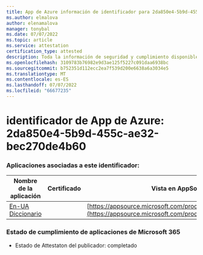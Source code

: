 ```yaml
---
title: App de Azure información de identificador para 2da850e4-5b9d-455c-ae32-bec270de4b60
ms.author: elmalova
author: elenamalova
manager: tonybal
ms.date: 07/07/2022
ms.topic: article
ms.service: attestation
certification_type: attested
description: Toda la información de seguridad y cumplimiento disponible para 2da850e4-5b9d-455c-ae32-bec270de4b60.
ms.openlocfilehash: 3109783b76982e9d3ae125f5227c091daa6938bc
ms.sourcegitcommit: b752351d112ecc2ea7f539d200e6638a6a3034e5
ms.translationtype: MT
ms.contentlocale: es-ES
ms.lasthandoff: 07/07/2022
ms.locfileid: "66677235"
---
```

# <a name="azure-app-id-2da850e4-5b9d-455c-ae32-bec270de4b60"></a>identificador de App de Azure: 2da850e4-5b9d-455c-ae32-bec270de4b60


### <a name="apps-associated-with-this-id"></a>Aplicaciones asociadas a este identificador:
| **Nombre de la aplicación** | **Certificado** | **Vista en AppSource** |
|--------------|---------------|-----------------------|
| [En-UA Diccionario](../forward/WA200004310.md) |  | [https://appsource.microsoft.com/product/office/WA200004310](https://appsource.microsoft.com/product/office/WA200004310) |

### <a name="microsoft-365-app-compliance-status"></a>Estado de cumplimiento de aplicaciones de Microsoft 365
- Estado de Attestaton del publicador: completado
